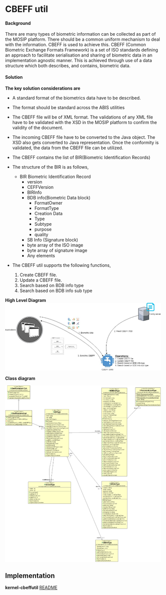 # CBEFF util

#### Background

There are many types of biometric information can be collected as part of the MOSIP platform. There should be a common uniform mechanism to deal with the information. CBEFF is used to achieve this. CBEFF (Common Biometric Exchange Formats Framework) is a set of ISO standards defining an approach to facilitate serialisation and sharing of biometric data in an implementation agnostic manner. This is achieved through use of a data structure which both describes, and contains, biometric data.

#### Solution


**The key solution considerations are**


- A standard format of the biometrics data have to be described. 

- The format should be standard across the ABIS utilities 

- The CBEFF file will be of XML format. The validations of any XML file have to be validated with the XSD in the MOSIP platform to confirm the validity of the document. 

- The incoming CBEFF file have to be converted to the Java object. The XSD also gets converted to Java representation. Once the conformity is validated, the data from the CBEFF file can be utilized. 

- The CBEFF contains the list of BIR(Biometric Identification Records)

- The structure of the BIR is as follows, 

	- BIR Biometric Identification Record
		- version
		- CEFFVersion
		- BIRInfo
		- BDB info(Biometric Data block)
			- FormatOwner
			- FormatType
			- Creation Data
			- Type
			- Subtype
			- purpose
			- quality
		- SB Info (Signature block)
		- byte array of the ISO image
		- byte array of signature image
		- Any elements
 
- The CBEFF util supports the following functions, 
	1. Create CBEFF file. 
	2. Update a CBEFF file. 
	3. Search based on BDB info type
	4. Search based on BDB info sub type

**High Level Diagram**
![High Level Diagram](_images/kernel-cbeffutil.jpg)


**Class diagram**

![class Diagram](_images/kernel_cbeffutil_classdiagram.gif)

## Implementation


**kernel-cbeffutil** [README](../../kernel/kernel-cbeffutil-api/Readme.md)
